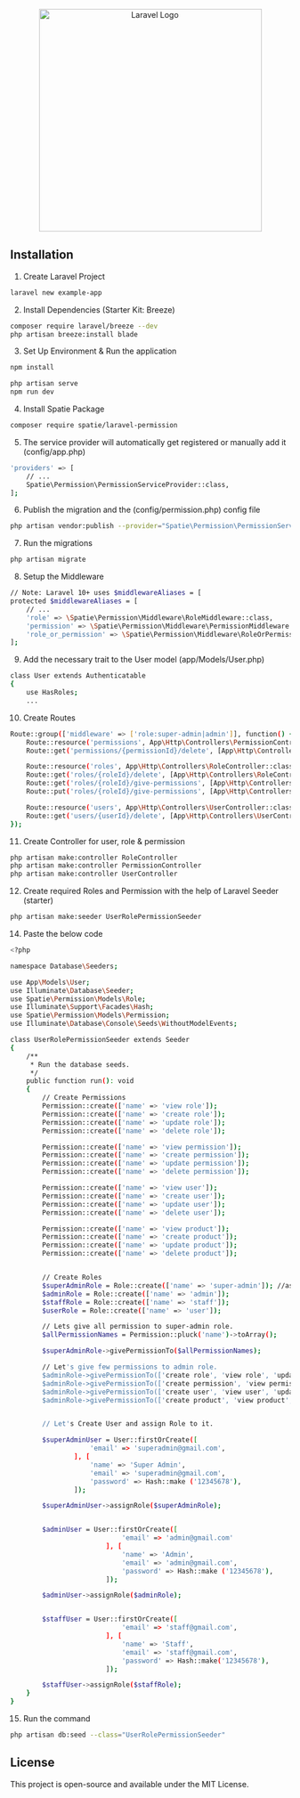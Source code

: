 <p align="center"><a href="https://laravel.com" target="_blank"><img src="https://raw.githubusercontent.com/laravel/art/master/logo-lockup/5%20SVG/2%20CMYK/1%20Full%20Color/laravel-logolockup-cmyk-red.svg" width="400" alt="Laravel Logo"></a></p>

## Installation

1. Create Laravel Project
```bash
laravel new example-app
```

2. Install Dependencies (Starter Kit: Breeze)
```bash
composer require laravel/breeze --dev
php artisan breeze:install blade
```

3. Set Up Environment & Run the application
```bash
npm install

php artisan serve
npm run dev
```

4. Install Spatie Package
```bash
composer require spatie/laravel-permission
```

5. The service provider will automatically get registered or manually add it (config/app.php)
```bash
'providers' => [
    // ...
    Spatie\Permission\PermissionServiceProvider::class,
];
```

6. Publish the migration and the (config/permission.php) config file
```bash
php artisan vendor:publish --provider="Spatie\Permission\PermissionServiceProvider"
```

7. Run the migrations
```bash
php artisan migrate
```

8. Setup the Middleware
```bash
// Note: Laravel 10+ uses $middlewareAliases = [
protected $middlewareAliases = [
    // ...
    'role' => \Spatie\Permission\Middleware\RoleMiddleware::class,
    'permission' => \Spatie\Permission\Middleware\PermissionMiddleware::class,
    'role_or_permission' => \Spatie\Permission\Middleware\RoleOrPermissionMiddleware::class,
];
```

9. Add the necessary trait to the User model (app/Models/User.php)
```bash
class User extends Authenticatable
{
    use HasRoles;
    ...
```

10. Create Routes
```bash
Route::group(['middleware' => ['role:super-admin|admin']], function() {
    Route::resource('permissions', App\Http\Controllers\PermissionController::class);
    Route::get('permissions/{permissionId}/delete', [App\Http\Controllers\PermissionController::class, 'destroy']);

    Route::resource('roles', App\Http\Controllers\RoleController::class);
    Route::get('roles/{roleId}/delete', [App\Http\Controllers\RoleController::class, 'destroy']);
    Route::get('roles/{roleId}/give-permissions', [App\Http\Controllers\RoleController::class, 'addPermissionToRole']);
    Route::put('roles/{roleId}/give-permissions', [App\Http\Controllers\RoleController::class, 'givePermissionToRole']);

    Route::resource('users', App\Http\Controllers\UserController::class);
    Route::get('users/{userId}/delete', [App\Http\Controllers\UserController::class, 'destroy']);
});
```

11. Create Controller for user, role & permission
```bash
php artisan make:controller RoleController
php artisan make:controller PermissionController
php artisan make:controller UserController
```

12. Create required Roles and Permission with the help of Laravel Seeder (starter)
```bash
php artisan make:seeder UserRolePermissionSeeder
```

14. Paste the below code
```bash
<?php

namespace Database\Seeders;

use App\Models\User;
use Illuminate\Database\Seeder;
use Spatie\Permission\Models\Role;
use Illuminate\Support\Facades\Hash;
use Spatie\Permission\Models\Permission;
use Illuminate\Database\Console\Seeds\WithoutModelEvents;

class UserRolePermissionSeeder extends Seeder
{
    /**
     * Run the database seeds.
     */
    public function run(): void
    {
        // Create Permissions
        Permission::create(['name' => 'view role']);
        Permission::create(['name' => 'create role']);
        Permission::create(['name' => 'update role']);
        Permission::create(['name' => 'delete role']);

        Permission::create(['name' => 'view permission']);
        Permission::create(['name' => 'create permission']);
        Permission::create(['name' => 'update permission']);
        Permission::create(['name' => 'delete permission']);

        Permission::create(['name' => 'view user']);
        Permission::create(['name' => 'create user']);
        Permission::create(['name' => 'update user']);
        Permission::create(['name' => 'delete user']);

        Permission::create(['name' => 'view product']);
        Permission::create(['name' => 'create product']);
        Permission::create(['name' => 'update product']);
        Permission::create(['name' => 'delete product']);


        // Create Roles
        $superAdminRole = Role::create(['name' => 'super-admin']); //as super-admin
        $adminRole = Role::create(['name' => 'admin']);
        $staffRole = Role::create(['name' => 'staff']);
        $userRole = Role::create(['name' => 'user']);

        // Lets give all permission to super-admin role.
        $allPermissionNames = Permission::pluck('name')->toArray();

        $superAdminRole->givePermissionTo($allPermissionNames);

        // Let's give few permissions to admin role.
        $adminRole->givePermissionTo(['create role', 'view role', 'update role']);
        $adminRole->givePermissionTo(['create permission', 'view permission']);
        $adminRole->givePermissionTo(['create user', 'view user', 'update user']);
        $adminRole->givePermissionTo(['create product', 'view product', 'update product']);


        // Let's Create User and assign Role to it.

        $superAdminUser = User::firstOrCreate([
                    'email' => 'superadmin@gmail.com',
                ], [
                    'name' => 'Super Admin',
                    'email' => 'superadmin@gmail.com',
                    'password' => Hash::make ('12345678'),
                ]);

        $superAdminUser->assignRole($superAdminRole);


        $adminUser = User::firstOrCreate([
                            'email' => 'admin@gmail.com'
                        ], [
                            'name' => 'Admin',
                            'email' => 'admin@gmail.com',
                            'password' => Hash::make ('12345678'),
                        ]);

        $adminUser->assignRole($adminRole);


        $staffUser = User::firstOrCreate([
                            'email' => 'staff@gmail.com',
                        ], [
                            'name' => 'Staff',
                            'email' => 'staff@gmail.com',
                            'password' => Hash::make('12345678'),
                        ]);

        $staffUser->assignRole($staffRole);
    }
}
```

15. Run the command
```bash
php artisan db:seed --class="UserRolePermissionSeeder"
```


## License

This project is open-source and available under the MIT License.
